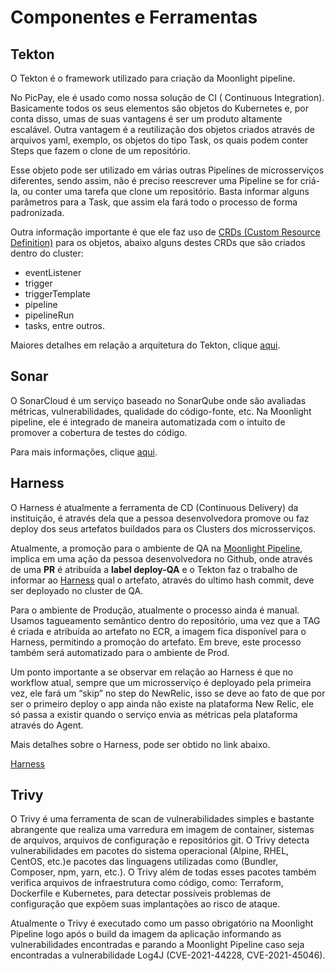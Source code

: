 # Componentes e Ferramentas

## Tekton

O Tekton é o framework utilizado para criação da Moonlight pipeline.

No PicPay, ele é usado como nossa solução de CI ( Continuous Integration). Basicamente todos os seus elementos são objetos do Kubernetes e, por conta disso, umas de suas vantagens é ser um produto altamente escalável. Outra vantagem é a reutilização dos objetos criados através de arquivos yaml, exemplo, os objetos do tipo Task, os quais podem conter Steps que fazem o clone de um repositório.

Esse objeto pode ser utilizado em várias outras Pipelines de microsserviços diferentes, sendo assim, não é preciso reescrever uma Pipeline se for criá-la, ou conter uma tarefa que clone um repositório. Basta informar alguns parâmetros para a Task, que assim ela fará todo o processo de forma padronizada.

Outra informação importante é que ele faz uso de [CRDs (Custom Resource Definition)](https://kubernetes.io/docs/concepts/extend-kubernetes/api-extension/custom-resources/) para os objetos, abaixo alguns destes CRDs que são criados dentro do cluster:

- eventListener
- trigger
- triggerTemplate
- pipeline
- pipelineRun
- tasks, entre outros.

Maiores detalhes em relação a arquitetura do Tekton, clique [aqui](https://picpay.atlassian.net/wiki/spaces/DevEX/pages/2330755610).

## Sonar

O SonarCloud é um serviço baseado no SonarQube onde são avaliadas métricas, vulnerabilidades, qualidade do código-fonte, etc. Na Moonlight pipeline, ele é integrado de maneira automatizada com o intuito de promover a cobertura de testes do código.

Para mais informações, clique [aqui](https://picpay.atlassian.net/wiki/spaces/DEVTOOLS/pages/2058682702/Sonar+Em+constru+o).

## Harness

O Harness é atualmente a ferramenta de CD (Continuous Delivery) da instituição, é através dela que a pessoa desenvolvedora promove ou faz deploy dos seus artefatos buildados para os Clusters dos microsserviços.

Atualmente, a promoção para o ambiente de QA na [Moonlight Pipeline](https://picpay.atlassian.net/wiki/spaces/DEVTOOLS/pages/2317385843/Moonlight+Pipeline+Em+constru+o), implica em uma ação da pessoa desenvolvedora no Github, onde através de uma **PR** é atribuída a **label deploy-QA** e o Tekton faz o trabalho de informar ao [Harness](https://app.harness.io/) qual o artefato, através do ultimo hash commit, deve ser deployado no cluster de QA.

Para o ambiente de Produção, atualmente o processo ainda é manual. Usamos tagueamento semântico dentro do repositório, uma vez que a TAG é criada e atribuída ao artefato no ECR, a imagem fica disponível para o Harness, permitindo a promoção do artefato. Em breve, este processo também será automatizado para o ambiente de Prod.

Um ponto importante a se observar em relação ao Harness é que no workflow atual, sempre que um microsserviço é deployado pela primeira vez, ele fará um “skip” no step do NewRelic, isso se deve ao fato de que por ser o primeiro deploy o app ainda não existe na plataforma New Relic, ele só passa a existir quando o serviço envia as métricas pela plataforma através do Agent.

Mais detalhes sobre o Harness, pode ser obtido no link abaixo.

[Harness](https://picpay.atlassian.net/wiki/spaces/DevEX/pages/1514930520/Harness)

## Trivy

O Trivy é uma ferramenta de scan de vulnerabilidades simples e bastante abrangente que realiza uma varredura em imagem de container, sistemas de arquivos, arquivos de configuração e repositórios git. O Trivy detecta vulnerabilidades em pacotes do sistema operacional (Alpine, RHEL, CentOS, etc.)e pacotes das linguagens utilizadas como (Bundler, Composer, npm, yarn, etc.). O Trivy além de todas esses pacotes também verifica arquivos de infraestrutura como código, como: Terraform, Dockerfile e Kubernetes, para detectar possíveis problemas de configuração que expõem suas implantações ao risco de ataque.

Atualmente o Trivy é executado como um passo obrigatório na Moonlight Pipeline logo após o build da imagem da aplicação informando as vulnerabilidades encontradas e parando a Moonlight Pipeline caso seja encontradas a vulnerabilidade Log4J (CVE-2021-44228, CVE-2021-45046).
